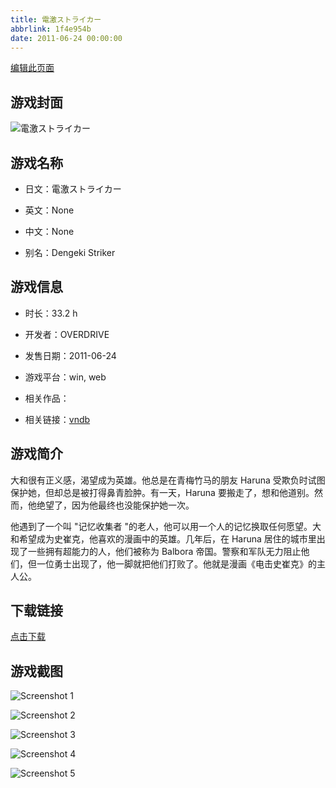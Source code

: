 ```yaml
---
title: 電激ストライカー
abbrlink: 1f4e954b
date: 2011-06-24 00:00:00
---
```

[编辑此页面](https://github.com/ACG-3/ADV3-source/blob/main/source/_posts/games/%E9%9B%BB%E6%BF%80%E3%82%B9%E3%83%88%E3%83%A9%E3%82%A4%E3%82%AB%E3%83%BC.md)

## 游戏封面

![電激ストライカー](https%3A//pan.timero.xyz/onedrive/img_lib_001/%E9%9B%BB%E6%BF%80%E3%82%B9%E3%83%88%E3%83%A9%E3%82%A4%E3%82%AB%E3%83%BC_cover.avif)


## 游戏名称

- 日文：電激ストライカー
- 英文：None
- 中文：None

- 别名：Dengeki Striker


## 游戏信息

- 时长：33.2 h
- 开发者：OVERDRIVE
- 发售日期：2011-06-24
- 游戏平台：win, web
- 相关作品：

- 相关链接：[vndb](https://vndb.org/v2375)


## 游戏简介

大和很有正义感，渴望成为英雄。他总是在青梅竹马的朋友 Haruna 受欺负时试图保护她，但却总是被打得鼻青脸肿。有一天，Haruna 要搬走了，想和他道别。然而，他绝望了，因为他最终也没能保护她一次。

他遇到了一个叫 "记忆收集者 "的老人，他可以用一个人的记忆换取任何愿望。大和希望成为史崔克，他喜欢的漫画中的英雄。几年后，在 Haruna 居住的城市里出现了一些拥有超能力的人，他们被称为 Balbora 帝国。警察和军队无力阻止他们，但一位勇士出现了，他一脚就把他们打败了。他就是漫画《电击史崔克》的主人公。




## 下载链接

[点击下载](https://pan.timero.xyz/onedrive/adv_lib_001/%E9%9B%BB%E6%BF%80%E3%82%B9%E3%83%88%E3%83%A9%E3%82%A4%E3%82%AB%E3%83%BC)


## 游戏截图


![Screenshot 1](https%3A//pan.timero.xyz/onedrive/img_lib_001/%E9%9B%BB%E6%BF%80%E3%82%B9%E3%83%88%E3%83%A9%E3%82%A4%E3%82%AB%E3%83%BC_Screenshot_1.avif)

![Screenshot 2](https%3A//pan.timero.xyz/onedrive/img_lib_001/%E9%9B%BB%E6%BF%80%E3%82%B9%E3%83%88%E3%83%A9%E3%82%A4%E3%82%AB%E3%83%BC_Screenshot_2.avif)

![Screenshot 3](https%3A//pan.timero.xyz/onedrive/img_lib_001/%E9%9B%BB%E6%BF%80%E3%82%B9%E3%83%88%E3%83%A9%E3%82%A4%E3%82%AB%E3%83%BC_Screenshot_3.avif)

![Screenshot 4](https%3A//pan.timero.xyz/onedrive/img_lib_001/%E9%9B%BB%E6%BF%80%E3%82%B9%E3%83%88%E3%83%A9%E3%82%A4%E3%82%AB%E3%83%BC_Screenshot_4.avif)

![Screenshot 5](https%3A//pan.timero.xyz/onedrive/img_lib_001/%E9%9B%BB%E6%BF%80%E3%82%B9%E3%83%88%E3%83%A9%E3%82%A4%E3%82%AB%E3%83%BC_Screenshot_5.avif)

